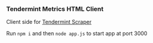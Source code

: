 ### Tendermint Metrics HTML Client

Client side for [Tendermint Scraper](https://github.com/aakatev/tendermint-scraper)

Run <code>npm i</code> and then <code>node app.js</code> to start app at port 3000